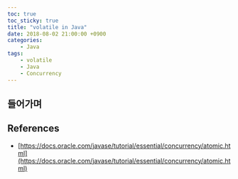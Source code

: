 ```yaml
---
toc: true
toc_sticky: true
title: "volatile in Java"
date: 2018-08-02 21:00:00 +0900
categories: 
    - Java 
tags: 
    - volatile
    - Java
    - Concurrency
---
```


## 들어가며

## References

- [https://docs.oracle.com/javase/tutorial/essential/concurrency/atomic.html](https://docs.oracle.com/javase/tutorial/essential/concurrency/atomic.html)